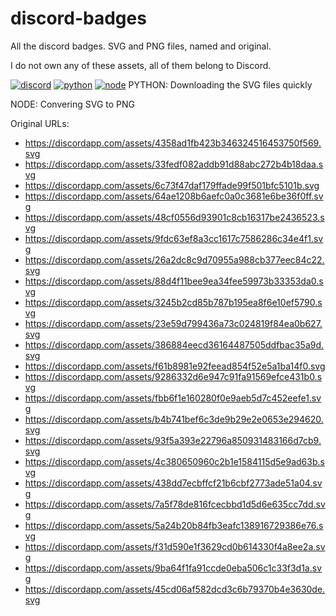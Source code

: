 # discord-badges
All the discord badges. SVG and PNG files, named and original.

I do not own any of these assets, all of them belong to Discord.

[![discord](https://img.shields.io/badge/Discord-blue?style=for-the-badge)](https://discord.com/)
[![python](https://img.shields.io/badge/python-v3.8.3-green?style=for-the-badge)](https://www.python.org/downloads/release/python-383/)
[![node](https://img.shields.io/badge/Node.js-red?style=for-the-badge)](https://nodejs.org/en/)
PYTHON: Downloading the SVG files quickly

NODE: Convering SVG to PNG
 
Original URLs:
- https://discordapp.com/assets/4358ad1fb423b346324516453750f569.svg
- https://discordapp.com/assets/33fedf082addb91d88abc272b4b18daa.svg
- https://discordapp.com/assets/6c73f47daf179ffade99f501bfc5101b.svg
- https://discordapp.com/assets/64ae1208b6aefc0a0c3681e6be36f0ff.svg
- https://discordapp.com/assets/48cf0556d93901c8cb16317be2436523.svg
- https://discordapp.com/assets/9fdc63ef8a3cc1617c7586286c34e4f1.svg
- https://discordapp.com/assets/26a2dc8c9d70955a988cb377eec84c22.svg
- https://discordapp.com/assets/88d4f11bee9ea34fee59973b33353da0.svg
- https://discordapp.com/assets/3245b2cd85b787b195ea8f6e10ef5790.svg
- https://discordapp.com/assets/23e59d799436a73c024819f84ea0b627.svg
- https://discordapp.com/assets/386884eecd36164487505ddfbac35a9d.svg
- https://discordapp.com/assets/f61b8981e92feead854f52e5a1ba14f0.svg
- https://discordapp.com/assets/9286332d6e947c91fa91569efce431b0.svg
- https://discordapp.com/assets/fbb6f1e160280f0e9aeb5d7c452eefe1.svg
- https://discordapp.com/assets/b4b741bef6c3de9b29e2e0653e294620.svg
- https://discordapp.com/assets/93f5a393e22796a850931483166d7cb9.svg
- https://discordapp.com/assets/4c380650960c2b1e1584115d5e9ad63b.svg
- https://discordapp.com/assets/438dd7ecbffcf21b6cbf2773ade51a04.svg
- https://discordapp.com/assets/7a5f78de816fcecbbd1d5d6e635cc7dd.svg
- https://discordapp.com/assets/5a24b20b84fb3eafc138916729386e76.svg
- https://discordapp.com/assets/f31d590e1f3629cd0b614330f4a8ee2a.svg
- https://discordapp.com/assets/9ba64f1fa91ccde0eba506c1c33f3d1a.svg
- https://discordapp.com/assets/45cd06af582dcd3c6b79370b4e3630de.svg
